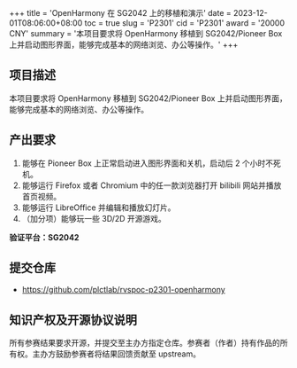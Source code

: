 +++
title = 'OpenHarmony 在 SG2042 上的移植和演示'
date = 2023-12-01T08:06:00+08:00
toc = true
slug = 'P2301'
cid = 'P2301'
award = '20000 CNY'
summary = '本项目要求将 OpenHarmony 移植到 SG2042/Pioneer Box 上并启动图形界面，能够完成基本的网络浏览、办公等操作。'
+++

## 项目描述

本项目要求将 OpenHarmony 移植到 SG2042/Pioneer Box 上并启动图形界面，能够完成基本的网络浏览、办公等操作。

## 产出要求

1. 能够在 Pioneer Box 上正常启动进入图形界面和关机，启动后 2 个小时不死机。
2. 能够运行 Firefox 或者 Chromium 中的任一款浏览器打开 bilibili 网站并播放首页视频。
3. 能够运行 LibreOffice 并编辑和播放幻灯片。
4. （加分项）能够玩一些 3D/2D 开源游戏。

**验证平台：SG2042**

## 提交仓库

- https://github.com/plctlab/rvspoc-p2301-openharmony

## 知识产权及开源协议说明

所有参赛结果要求开源，并提交至主办方指定仓库。参赛者（作者）持有作品的所有权。主办方鼓励参赛者将结果回馈贡献至 upstream。
